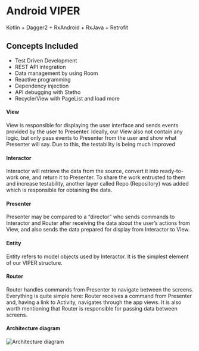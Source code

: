 # Android VIPER
Kotlin + Dagger2 + RxAndroid + RxJava + Retrofit


## Concepts Included

* Test Driven Development
* REST API integration
* Data management by using Room
* Reactive programming
* Dependency injection
* API debugging with Stetho
* RecyclerView with PageList and load more

#### View

View is responsible for displaying the user interface and sends events provided by the user to Presenter. 
Ideally, our View also not contain any logic, but only pass events to Presenter from the user and show what Presenter will say.
Due to this, the testability is being much improved

#### Interactor

Interactor will retrieve the data from the source, convert it into ready-to-work one, and return it to Presenter.
To share the work entrusted to them and increase testability,
another layer called Repo (Repository) was added which is responsible for obtaining the data.

#### Presenter

Presenter may be compared to a “director” who sends commands to Interactor and Router after receiving the data about the user’s actions from View,
and also sends the data prepared for display from Interactor to View.

#### Entity

Entity refers to model objects used by Interactor. It is the simplest element of our VIPER structure.

#### Router

Router handles commands from Presenter to navigate between the screens.
Everything is quite simple here: Router receives a command from Presenter and,
having a link to Activity, navigates through the app views.
It is also worth mentioning that Router is responsible for passing data between screens.

#### Architecture diagram

![Architecture diagram](https://miro.medium.com/max/1354/1*8iyNwD_ODMZfsTe0qrcInA.png)
